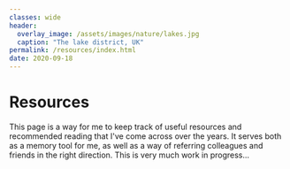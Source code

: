 ```yaml
---
classes: wide
header:
  overlay_image: /assets/images/nature/lakes.jpg
  caption: "The lake district, UK"
permalink: /resources/index.html
date: 2020-09-18
---
```


# Resources

This page is a way for me to keep track of useful resources and recommended reading that I've come across over the years. It serves both as a memory tool for me, as well as a way of referring colleagues and friends in the right direction. This is very much work in progress...






<!------------------------------- FOOTER --------------------------------->

[1]: https://scholar.google.co.uk/citations?user=XQabZbIAAAAJ&hl=en&oi=ao

